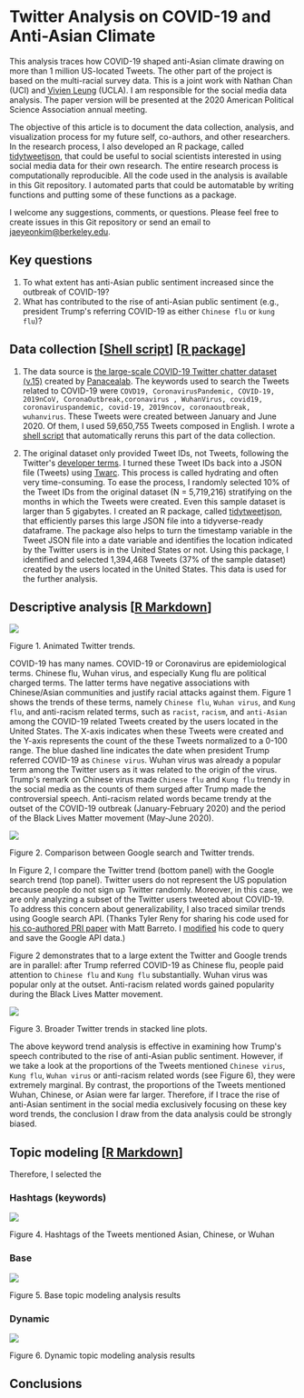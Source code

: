 
# Twitter Analysis on COVID-19 and Anti-Asian Climate

This analysis traces how COVID-19 shaped anti-Asian climate drawing on more than 1 million US-located Tweets. The other part of the project is based on the multi-racial survey data. This is a joint work with Nathan Chan (UCI) and [Vivien Leung](https://sites.google.com/view/vivienleung/home) (UCLA). I am responsible for the social media data analysis. The paper version will be presented at the 2020 American Political Science Association annual meeting.

The objective of this article is to document the data collection, analysis, and visualization process for my future self, co-authors, and other researchers. In the research process, I also developed an R package, called [tidytweetjson](https://github.com/jaeyk/tidytweetjson), that could be useful to social scientists interested in using social media data for their own research. The entire research process is computationally reproducible. All the code used in the analysis is available in this Git repository. I automated parts that could be automatable by writing functions and putting some of these functions as a package.

I welcome any suggestions, comments, or questions. Please feel free to create issues in this Git repository or send an email to [jaeyeonkim@berkeley.edu](mailto:jaeyeonkim@berkeley.edu).

## Key questions

1. To what extent has anti-Asian public sentiment increased since the outbreak of COVID-19?
2. What has contributed to the rise of anti-Asian public sentiment (e.g., president Trump's referring COVID-19 as either `Chinese flu` or `kung flu`)?

## Data collection [[Shell script](https://github.com/jaeyk/covid19antiasian/blob/master/code/00_setup.sh)] [[R package](https://github.com/jaeyk/covid19antiasian/blob/master/code/00_setup.sh)]

1. The data source is [the large-scale COVID-19 Twitter chatter dataset (v.15)](https://zenodo.org/record/3902855#.XvZFBXVKhEZ) created by [Panacealab](http://www.panacealab.org/). The keywords used to search the Tweets related to COVID-19 were `COVD19, CoronavirusPandemic, COVID-19, 2019nCoV, CoronaOutbreak,coronavirus , WuhanVirus, covid19, coronaviruspandemic, covid-19, 2019ncov, coronaoutbreak, wuhanvirus`. These Tweets were created between January and June 2020. Of them, I used 59,650,755 Tweets composed in English. I wrote a [shell script](https://github.com/jaeyk/covid19antiasian/blob/master/code/00_setup.sh) that automatically reruns this part of the data collection.

2. The original dataset only provided Tweet IDs, not Tweets, following the Twitter's [developer terms](https://developer.twitter.com/en/developer-terms/more-on-restricted-use-cases). I turned these Tweet IDs back into a JSON file (Tweets) using [Twarc](https://github.com/DocNow/twarc). This process is called hydrating and often very time-consuming. To ease the process, I randomly selected 10% of the Tweet IDs from the original dataset (N = 5,719,216) stratifying on the months in which the Tweets were created. Even this sample dataset is larger than 5 gigabytes. I created an R package, called [tidytweetjson](https://github.com/jaeyk/tidytweetjson), that efficiently parses this large JSON file into a tidyverse-ready dataframe. The package also helps to turn the timestamp variable in the Tweet JSON file into a date variable and identifies the location indicated by the Twitter users is in the United States or not. Using this package, I identified and selected 1,394,468 Tweets (37% of the sample dataset) created by the users located in the United States. This data is used for the further analysis.


## Descriptive analysis [[R Markdown](https://github.com/jaeyk/covid19antiasian/blob/master/code/03_explore.Rmd)]

![](https://github.com/jaeyk/covid19antiasian/blob/master/outputs/animated_twitter_plot.gif)

Figure 1. Animated Twitter trends.

COVID-19 has many names. COVID-19 or Coronavirus are epidemiological terms. Chinese flu, Wuhan virus, and especially Kung flu are political charged terms. The latter terms have negative associations with Chinese/Asian communities and justify racial attacks against them. Figure 1 shows the trends of these terms, namely `Chinese flu`, `Wuhan virus`, and `Kung flu`, and anti-racism related terms, such as `racist`, `racism`, and `anti-Asian` among the COVID-19 related Tweets created by the users located in the United States. The X-axis indicates when these Tweets were created and the Y-axis represents the count of the these Tweets normalized to a 0-100 range. The blue dashed line indicates the date when president Trump referred COVID-19 as `Chinese virus`. Wuhan virus was already a popular term among the Twitter users as it was related to the origin of the virus. Trump's remark on Chinese virus made `Chinese flu` and `Kung flu` trendy in the social media as the counts of them surged after Trump made the controversial speech. Anti-racism related words became trendy at the outset of the COVID-19 outbreak (January-February 2020) and the period of the Black Lives Matter movement (May-June 2020).

![](https://github.com/jaeyk/covid19antiasian/blob/master/outputs/overall_trend.png)

Figure 2. Comparison between Google search and Twitter trends.

In Figure 2, I compare the Twitter trend (bottom panel) with the Google search trend (top panel). Twitter users do not represent the US population because people do not sign up Twitter randomly. Moreover, in this case, we are only analyzing a subset of the Twitter users tweeted about COVID-19. To address this concern about generalizability, I also traced similar trends using Google search API. (Thanks Tyler Reny for sharing his code used for [his co-authored PRI paper](https://www.tandfonline.com/doi/full/10.1080/21565503.2020.1769693) with Matt Barreto. I [modified](https://github.com/jaeyk/covid19antiasian/blob/master/code/01_google_trends.R) his code to query and save the Google API data.)

Figure 2 demonstrates that to a large extent the Twitter and Google trends are in parallel: after Trump referred COVID-19 as Chinese flu, people paid attention to `Chinese flu` and `Kung flu` substantially. Wuhan virus was popular only at the outset. Anti-racism related words gained popularity during the Black Lives Matter movement.

![](https://github.com/jaeyk/covid19antiasian/blob/master/outputs/stacked_bar_plots2.png)

Figure 3. Broader Twitter trends in stacked line plots.

The above keyword trend analysis is effective in examining how Trump's speech contributed to the rise of anti-Asian public sentiment. However, if we take a look at the proportions of the Tweets mentioned `Chinese virus`, `Kung flu`, `Wuhan virus` or anti-racism related words (see Figure 6), they were extremely marginal. By contrast, the proportions of the Tweets mentioned Wuhan, Chinese, or Asian were far larger. Therefore, if I trace the rise of anti-Asian sentiment in the social media exclusively focusing on these key word trends, the conclusion I draw from the data analysis could be strongly biased.


## Topic modeling [[R Markdown](https://github.com/jaeyk/covid19antiasian/blob/master/code/05_topic_modeling.Rmd)]

Therefore, I selected the


### Hashtags (keywords)

![](https://github.com/jaeyk/covid19antiasian/blob/master/outputs/hash_cloud.png)

Figure 4. Hashtags of the Tweets mentioned Asian, Chinese, or Wuhan

### Base

![](https://github.com/jaeyk/covid19antiasian/blob/master/outputs/topic_modeling_static.png)

Figure 5. Base topic modeling analysis results

### Dynamic

![](https://github.com/jaeyk/covid19antiasian/blob/master/outputs/anti_asian_topic_dynamic_trend.png)

Figure 6. Dynamic topic modeling analysis results


## Conclusions
